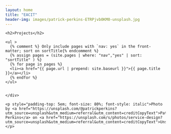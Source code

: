 ```yaml
---
layout: home
title: "EACIT"
header-img: images/patrick-perkins-ETRPjvb0KM0-unsplash.jpg
---
```


<div class="container">
  <div class="col-md-6">

    <h2>Projects</h2>

    <ul >
      {% comment %} Only include pages with `nav: yes` in the front-matter; sort on sortTitle{% endcomment %}
      {% assign pages = (site.pages | where: "nav","yes" | sort: "sortTitle" ) %}
      {% for page in pages %}
      <li><a href="{{ page.url | prepend: site.baseurl }}">{{ page.title }}</a></li>
      {% endfor %}
    </ul>


    </div>

    <p style="padding-top: 5em; font-size: 80%; font-style: italic">Photo by <a href="https://unsplash.com/@patrickperkins?utm_source=unsplash&utm_medium=referral&utm_content=creditCopyText">Patrick Perkins</a> on <a href="https://unsplash.com/s/photos/service-design?utm_source=unsplash&utm_medium=referral&utm_content=creditCopyText">Unsplash</a></p>

</div>
